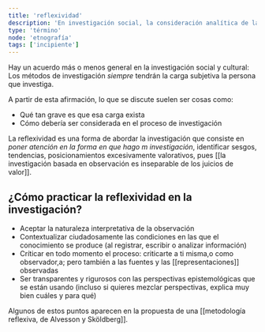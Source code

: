 ```yaml
---
title: 'reflexividad'
description: 'En investigación social, la consideración analítica de las condiciones de producción del conocimiento'
type: 'término'
node: 'etnografía'
tags: ['incipiente']
---
```


Hay un acuerdo más o menos general en la investigación social y cultural: Los métodos de investigación *siempre* tendrán la carga subjetiva la persona que investiga.

A partir de esta afirmación, lo que se discute suelen ser cosas como:

- Qué tan grave es que esa carga exista
- Cómo debería ser considerada en el proceso de investigación

La reflexividad es una forma de abordar la investigación que consiste en *poner atención en la forma en que hago m investigación*, identificar sesgos, tendencias, posicionamientos excesivamente valorativos, pues [[la investigación basada en observación es inseparable de los juicios de valor]].

## ¿Cómo practicar la reflexividad en la investigación?

- Aceptar la naturaleza interpretativa de la observación
- Contextualizar ciudadosamente las condiciones en las que el conocimiento se produce (al registrar, escribir o analizar información)
- Críticar en todo momento el proceso: criticarte a ti misma,o como observador,a; pero también a las fuentes y las [[representaciones]] observadas
- Ser transparentes y rigurosos con las perspectivas epistemológicas que se están usando (incluso si quieres mezclar perspectivas, explica muy bien cuáles y para qué)

Algunos de estos puntos aparecen en la propuesta de una [[metodología reflexiva, de Alvesson y Sköldberg]].

